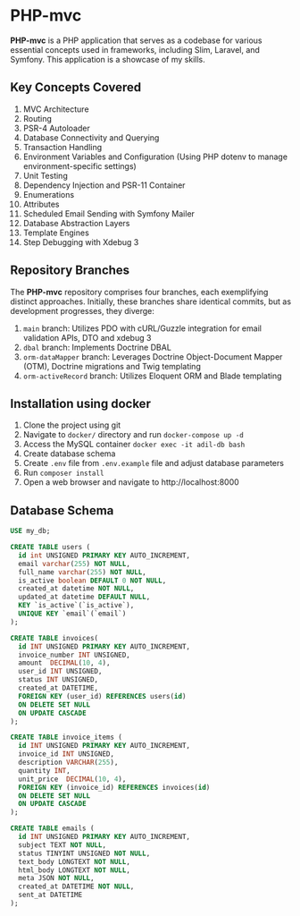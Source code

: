 # PHP-mvc
**PHP-mvc** is a PHP application that serves as a codebase for various essential concepts used in frameworks, including Slim, Laravel, and Symfony. This application is a showcase of my skills.

## Key Concepts Covered

1. MVC Architecture
2. Routing
3. PSR-4 Autoloader
4. Database Connectivity and Querying
5. Transaction Handling
6. Environment Variables and Configuration (Using PHP dotenv to manage environment-specific settings)
7. Unit Testing
8. Dependency Injection and PSR-11 Container
9. Enumerations
10. Attributes
11. Scheduled Email Sending with Symfony Mailer
12. Database Abstraction Layers
13. Template Engines
14. Step Debugging with Xdebug 3

## Repository Branches
The **PHP-mvc** repository comprises four branches, each exemplifying distinct approaches. Initially, these branches share identical commits, but as development progresses, they diverge:
1. `main` branch: Utilizes PDO with cURL/Guzzle integration for email validation APIs, DTO and xdebug 3
2. `dbal` branch: Implements Doctrine DBAL
3. `orm-dataMapper` branch: Leverages Doctrine Object-Document Mapper (OTM),  Doctrine migrations and Twig templating
4. `orm-activeRecord` branch: Utilizes Eloquent ORM and Blade templating

## Installation using docker
1. Clone the project using git
2. Navigate to `docker/` directory and run `docker-compose up -d`
3. Access the MySQL container `docker exec -it adil-db bash`
4. Create database schema
5. Create `.env` file from `.env.example` file and adjust database parameters
6. Run `composer install`
7. Open a web browser and navigate to http://localhost:8000

## Database Schema

```SQL
USE my_db;

CREATE TABLE users (
  id int UNSIGNED PRIMARY KEY AUTO_INCREMENT,
  email varchar(255) NOT NULL,
  full_name varchar(255) NOT NULL,
  is_active boolean DEFAULT 0 NOT NULL,
  created_at datetime NOT NULL,
  updated_at datetime DEFAULT NULL,
  KEY `is_active`(`is_active`),
  UNIQUE KEY `email`(`email`)
);

CREATE TABLE invoices(
  id INT UNSIGNED PRIMARY KEY AUTO_INCREMENT,
  invoice_number INT UNSIGNED,
  amount  DECIMAL(10, 4),
  user_id INT UNSIGNED,
  status INT UNSIGNED,
  created_at DATETIME,
  FOREIGN KEY (user_id) REFERENCES users(id)
  ON DELETE SET NULL
  ON UPDATE CASCADE
);

CREATE TABLE invoice_items (
  id INT UNSIGNED PRIMARY KEY AUTO_INCREMENT,
  invoice_id INT UNSIGNED,
  description VARCHAR(255),
  quantity INT,
  unit_price  DECIMAL(10, 4),
  FOREIGN KEY (invoice_id) REFERENCES invoices(id)
  ON DELETE SET NULL
  ON UPDATE CASCADE
);

CREATE TABLE emails (
  id INT UNSIGNED PRIMARY KEY AUTO_INCREMENT,
  subject TEXT NOT NULL,
  status TINYINT UNSIGNED NOT NULL,
  text_body LONGTEXT NOT NULL,
  html_body LONGTEXT NOT NULL,
  meta JSON NOT NULL,
  created_at DATETIME NOT NULL,
  sent_at DATETIME
);
```
